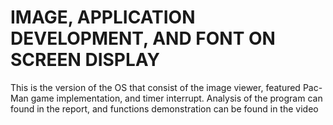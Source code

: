 # IMAGE, APPLICATION DEVELOPMENT, AND FONT ON SCREEN DISPLAY
This is the version of the OS that consist of the image viewer, featured Pac-Man game implementation, and timer interrupt.
Analysis of the program can found in the report, and functions demonstration can be found in the video
